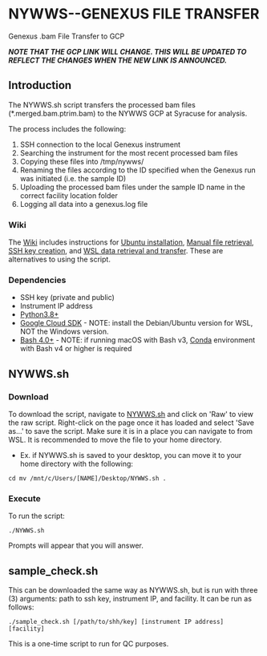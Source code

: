 # NYWWS--GENEXUS FILE TRANSFER
Genexus .bam File Transfer to GCP

**_NOTE THAT THE GCP LINK WILL CHANGE. THIS WILL BE UPDATED TO REFLECT THE CHANGES WHEN THE NEW LINK IS ANNOUNCED._**

## Introduction

The NYWWS.sh script transfers the processed bam files (*.merged.bam.ptrim.bam) to the NYWWS GCP at Syracuse for analysis.

The process includes the following:
1. SSH connection to the local Genexus instrument
2. Searching the instrument for the most recent processed bam files
3. Copying these files into /tmp/nywws/
4. Renaming the files according to the ID specified when the Genexus run was initiated (i.e. the sample ID)
5. Uploading the processed bam files under the sample ID name in the correct facility location folder
6. Logging all data into a genexus.log file
 
 
### Wiki

The [Wiki](https://github.com/lrickerman/NYWWS-Training/wiki) includes instructions for [Ubuntu installation](https://github.com/lrickerman/NYWWS-Training/wiki/Ubuntu-installation), [Manual file retrieval](https://github.com/lrickerman/NYWWS-Training/wiki/Manual-file-retrieval), [SSH key creation](https://github.com/lrickerman/NYWWS-Training/wiki/SSH-key-creation), and [WSL data retrieval and transfer](https://github.com/lrickerman/NYWWS-Training/wiki/WSL-data-retrieval-and-transfer). These are alternatives to using the script.
 
 
### Dependencies

* SSH key (private and public)
* Instrument IP address
* [Python3.8+](https://www.python.org/downloads/)
* [Google Cloud SDK](https://cloud.google.com/sdk/docs/install-sdk#deb) - NOTE: install the Debian/Ubuntu version for WSL, NOT the Windows version.
* [Bash 4.0+](https://www.gnu.org/software/bash/) - NOTE: if running macOS with Bash v3, [Conda](https://docs.conda.io/en/latest/miniconda.html) environment with Bash v4 or higher is required
 
 
## NYWWS.sh
### Download
To download the script, navigate to [NYWWS.sh](https://github.com/lrickerman/NYWWS-Training/blob/main/NYWWS.sh) and click on 'Raw' to view the raw script. Right-click on the page once it has loaded and select 'Save as...' to save the script. Make sure it is in a place you can navigate to from WSL. It is recommended to move the file to your home directory.

* Ex. if NYWWS.sh is saved to your desktop, you can move it to your home directory with the following:

`cd
mv /mnt/c/Users/[NAME]/Desktop/NYWWS.sh .`
 
 
### Execute
To run the script:

`./NYWWS.sh`

Prompts will appear that you will answer.


## sample_check.sh
This can be downloaded the same way as NYWWS.sh, but is run with three (3) arguments: path to ssh key, instrument IP, and facility. It can be run as follows:

`./sample_check.sh [/path/to/shh/key] [instrument IP address] [facility]`

This is a one-time script to run for QC purposes.
